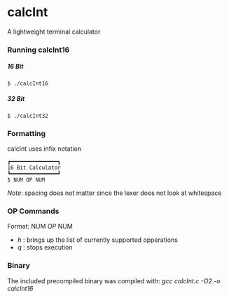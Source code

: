 # calcInt
A lightweight terminal calculator

### Running calcInt16
##### 16 Bit
`$ ./calcInt16`
##### 32 Bit
`$ ./calcInt32`

### Formatting
calcInt uses infix notation

```
┏━━━━━━━━━━━━━━━┓
16 Bit Calculator
┗━━━━━━━━━━━━━━━┛
$ NUM OP NUM
```
*Note*: spacing does not matter since the lexer does not look at whitespace

### OP Commands
Format: NUM *OP* NUM
* *h* : brings up the list of currently supported opperations
* *q* : stops execution

### Binary
The included precompiled binary was compiled with:
*gcc calcInt.c -O2 -o calcInt16*
